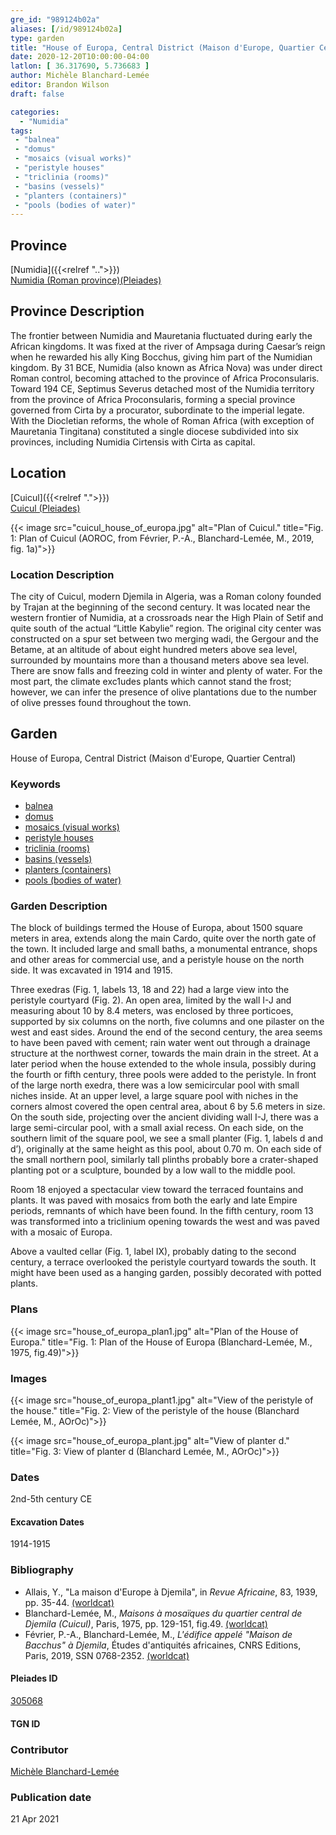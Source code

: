 ```yaml
---
gre_id: "989124b02a"
aliases: [/id/989124b02a]
type: garden
title: "House of Europa, Central District (Maison d'Europe, Quartier Central)"
date: 2020-12-20T10:00:00-04:00
latlon: [ 36.317690, 5.736683 ]
author: Michèle Blanchard-Lemée
editor: Brandon Wilson
draft: false

categories:
  - "Numidia"
tags:
 - "balnea"
 - "domus"
 - "mosaics (visual works)"
 - "peristyle houses"
 - "triclinia (rooms)"
 - "basins (vessels)"
 - "planters (containers)"
 - "pools (bodies of water)"
---
```


## Province

[Numidia]({{<relref "..">}}) \
[Numidia (Roman province)(Pleiades)](https://pleiades.stoa.org/places/981539)

## Province Description

The frontier between Numidia and Mauretania fluctuated during early the African kingdoms. It was fixed at the river of Ampsaga during Caesar’s reign when he rewarded his ally King Bocchus, giving him part of the Numidian kingdom. By 31 BCE, Numidia (also known as Africa Nova) was under direct Roman control, becoming attached to the province of Africa Proconsularis. Toward 194 CE, Septimus Severus detached most of the Numidia territory from the province of Africa Proconsularis, forming a special province governed from Cirta by a procurator, subordinate to the imperial legate. With the Diocletian reforms, the whole of Roman Africa (with exception of Mauretania Tingitana) constituted a single diocese subdivided into six provinces, including Numidia Cirtensis with Cirta as capital.

## Location

[Cuicul]({{<relref ".">}}) \
[Cuicul (Pleiades)](https://pleiades.stoa.org/places/305068)


{{< image src="cuicul_house_of_europa.jpg" alt="Plan of Cuicul." title="Fig. 1: Plan of Cuicul (AOROC, from Février, P.-A., Blanchard-Lemée, M., 2019, fig. 1a)">}}

### Location Description

The city of Cuicul, modern Djemila in Algeria, was a Roman colony founded by Trajan at the beginning of the second century. It was located near the western frontier of Numidia, at a crossroads near the High Plain of Setif and quite south of the actual “Little Kabylie” region. The original city center was constructed on a spur set between two merging wadi, the Gergour and the Betame, at an altitude of about eight hundred meters above sea level, surrounded by mountains more than a thousand meters above sea level. There are snow falls and freezing cold in winter and plenty of water. For the most part, the climate exc1udes plants which cannot stand the frost; however, we can infer the presence of olive plantations due to the number of olive presses found throughout the town.

<!--## Sublocation-->

<!--### Sublocation Description-->

## Garden

House of Europa, Central District (Maison d'Europe, Quartier Central)

### Keywords
- [balnea](http://vocab.getty.edu/page/aat/300120377)
- [domus](http://vocab.getty.edu/page/aat/300005506)
- [mosaics (visual works)](http://vocab.getty.edu/page/aat/300015342)
- [peristyle houses](http://vocab.getty.edu/page/aat/300005452)
- [triclinia (rooms)](http://vocab.getty.edu/page/aat/300004359)
- [basins (vessels)](http://vocab.getty.edu/page/aat/300045614)
- [planters (containers)](http://vocab.getty.edu/page/aat/300237566)
- [pools (bodies of water)](http://vocab.getty.edu/page/aat/300008692)

### Garden Description

The block of buildings termed the House of Europa, about 1500 square meters in area, extends along the main Cardo, quite over the north gate of the town. It included large and small baths, a monumental entrance, shops and other areas for commercial use, and a peristyle house on the north side. It was excavated in 1914 and 1915.

Three exedras (Fig. 1, labels 13, 18 and 22) had a large view into the peristyle courtyard (Fig. 2). An open area, limited by the wall I-J and measuring about 10 by 8.4 meters, was enclosed by three porticoes, supported by six columns on the north, five columns and one pilaster on the west and east sides. Around the end of the second century, the area seems to have been paved with cement; rain water went out through a drainage structure at the northwest corner, towards the main drain in the street. At a later period when the house extended to the whole insula, possibly during the fourth or fifth century, three pools were added to the peristyle. In front of the large north exedra, there was a low semicircular pool with small niches inside. At an upper level, a large square pool with niches in the corners almost covered the open central area, about 6 by 5.6 meters in size. On the south side, projecting over the ancient dividing wall I-J, there was a large semi-circular pool, with a small axial recess. On each side, on the southern limit of the square pool, we see a small planter (Fig. 1, labels d and d’), originally at the same height as this pool, about 0.70 m. On each side of the small northern pool, similarly tall plinths probably bore a crater-shaped planting pot or a sculpture, bounded by a low wall to the middle pool.

Room 18 enjoyed a spectacular view toward the terraced fountains and plants. It was paved with mosaics from both the early and late Empire periods, remnants of which have been found. In the fifth century, room 13 was transformed into a triclinium opening towards the west and was paved with a mosaic of Europa.

Above a vaulted cellar (Fig. 1, label IX), probably dating to the second century, a terrace overlooked the peristyle courtyard towards the south. It might have been used as a hanging garden, possibly decorated with potted plants.


### Plans

{{< image src="house_of_europa_plan1.jpg" alt="Plan of the House of Europa." title="Fig. 1: Plan of the House of Europa (Blanchard-Lemée, M., 1975, fig.49)">}}

### Images
{{< image src="house_of_europa_plant1.jpg" alt="View of the peristyle of the house." title="Fig. 2: View of the peristyle of the house (Blanchard Lemée, M., AOrOc)">}}

{{< image src="house_of_europa_plant.jpg" alt="View of planter d." title="Fig. 3: View of planter d (Blanchard Lemée, M., AOrOc)">}}
### Dates

2nd-5th century CE

#### Excavation Dates

1914-1915

### Bibliography

*  Allais, Y., "La maison d'Europe à Djemila", in *Revue Africaine*, 83, 1939, pp. 35-44. [(worldcat)](http://www.worldcat.org/oclc/758942246)
* Blanchard-Lemée, M., *Maisons à mosaïques du quartier central de Djemila (Cuicul)*, Paris, 1975, pp. 129-151, fig.49. [(worldcat)](http://www.worldcat.org/oclc/461390883)
*  Février, P.-A., Blanchard-Lemée, M., *L'édifice appelé "Maison de Bacchus" à Djemila*, Études d'antiquités africaines, CNRS Editions, Paris, 2019, SSN 0768-2352. [(worldcat)](http://www.worldcat.org/oclc/1090653355)

#### Pleiades ID
[305068](https://pleiades.stoa.org/places/305068)
#### TGN ID

### Contributor

[Michèle Blanchard-Lemée](https://www.persee.fr/authority/396899)

### Publication date
21 Apr 2021
<!--07 July 2020-->

<!--### Related articles-->

<!-- Links to other related articles. Leave blank for now -->
